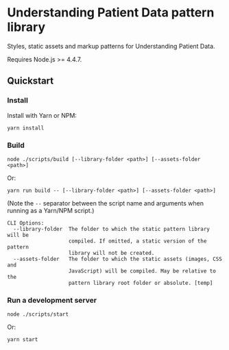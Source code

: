# Understanding Patient Data pattern library

Styles, static assets and markup patterns for Understanding Patient Data.

Requires Node.js >= 4.4.7.

## Quickstart

### Install

Install with Yarn or NPM:

```
yarn install
```

### Build

```
node ./scripts/build [--library-folder <path>] [--assets-folder <path>]
```

Or:

```
yarn run build -- [--library-folder <path>] [--assets-folder <path>]
```
(Note the `--` separator between the script name and arguments when running as a Yarn/NPM script.)

```
CLI Options:
  --library-folder  The folder to which the static pattern library will be
                    compiled. If omitted, a static version of the pattern
                    library will not be created.
  --assets-folder   The folder to which the static assets (images, CSS and
                    JavaScript) will be compiled. May be relative to the
                    pattern library root folder or absolute. [temp]
```

### Run a development server

```
node ./scripts/start
```

Or:

```
yarn start
```
